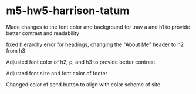 # m5-hw5-harrison-tatum

Made changes to the font color and background for .nav a and h1 to provide better contrast and readability 

fixed hierarchy error for headings, changing the "About Me" header to h2 from h3

Adjusted font color of h2, p, and h3 to provide better contrast

Adjusted font size and font color of footer

Changed color of send button to align with color scheme of site